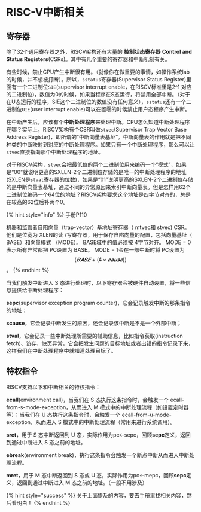 # RISC-V中断相关

## 寄存器

除了32个通用寄存器之外，RISCV架构还有大量的 **控制状态寄存器** **Control and Status Registers**\(CSRs\)。其中有几个重要的寄存器和中断机制有关。

有些时候，禁止CPU产生中断很有用。（就像你在做重要的事情，如操作系统lab的时候，并不想被打断）。所以，`sstatus`寄存器\(Supervisor Status Register\)里面有一个二进制位`SIE`\(supervisor interrupt enable，在RISCV标准里是2^1 对应的二进制位\)，数值为0的时候，如果当程序在S态运行，将禁用全部中断。（对于在U态运行的程序，SIE这个二进制位的数值没有任何意义），`sstatus`还有一个二进制位`UIE`\(user interrupt enable\)可以在置零的时候禁止用户态程序产生中断。

在中断产生后，应该有个**中断处理程序**来处理中断。CPU怎么知道中断处理程序在哪？实际上，RISCV架构有个CSR叫做`stvec`\(Supervisor Trap Vector Base Address Register\)，即所谓的”中断向量表基址”。中断向量表的作用就是把不同种类的中断映射到对应的中断处理程序。如果只有一个中断处理程序，那么可以让`stvec`直接指向那个中断处理程序的地址。

对于RISCV架构，`stvec`会把最低位的两个二进制位用来编码一个“模式”，如果是“00”就说明更高的SXLEN-2个二进制位存储的是唯一的中断处理程序的地址\(SXLEN是`stval`寄存器的位数\)，如果是“01”说明更高的SXLEN-2个二进制位存储的是中断向量表基址，通过不同的异常原因来索引中断向量表。但是怎样用62个二进制位编码一个64位的地址？RISCV架构要求这个地址是四字节对齐的，总是在较高的62位后补两个0。

{% hint style="info" %}
手册P110

机器和监管者自陷向量（trap-vector）基地址寄存器（ mtvec和 stvec\) CSR。他们是位宽为 XLEN的读 /写寄存器，用于保存自陷向量的配置，包括向量基址（ BASE）和向量模式 （MODE）。 BASE域中的值必须按 4字节对齐。 MODE = 0表示所有异常都把 PC设置为 BASE。 MODE = 1会在一部中断时将 PC设置为 $$(𝑩𝑨𝑺𝑬+(𝟒×𝒄𝒂𝒖𝒔𝒆))$$ 。
{% endhint %}

当我们触发中断进入 S 态进行处理时，以下寄存器会被硬件自动设置，将一些信息提供给中断处理程序：

**sepc**\(supervisor exception program counter\)，它会记录触发中断的那条指令的地址；

**scause**，它会记录中断发生的原因，还会记录该中断是不是一个外部中断；

**stval**，它会记录一些中断处理所需要的辅助信息，比如指令获取\(instruction fetch\)、访存、缺页异常，它会把发生问题的目标地址或者出错的指令记录下来，这样我们在中断处理程序中就知道处理目标了。

## 特权指令

RISCV支持以下和中断相关的特权指令：

**ecall**\(environment call\)，当我们在 S 态执行这条指令时，会触发一个 ecall-from-s-mode-exception，从而进入 M 模式中的中断处理流程（如设置定时器等）；当我们在 U 态执行这条指令时，会触发一个 ecall-from-u-mode-exception，从而进入 S 模式中的中断处理流程（常用来进行系统调用）。

**sret**，用于 S 态中断返回到 U 态，实际作用为pc←sepc，回顾**sepc**定义，返回到通过中断进入 S 态之前的地址。

**ebreak**\(environment break\)，执行这条指令会触发一个断点中断从而进入中断处理流程。

**mret**，用于 M 态中断返回到 S 态或 U 态，实际作用为pc←mepc，回顾**sepc**定义，返回到通过中断进入 M 态之前的地址。（一般不用涉及）

{% hint style="success" %}
关于上面提及的内容，要去手册里找相关内容，然后看明白！
{% endhint %}

